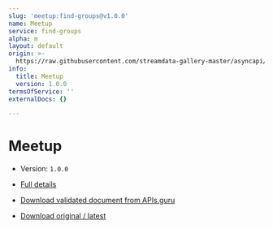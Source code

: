 ```yaml
---
slug: 'meetup:find-groups@v1.0.0'
name: Meetup
service: find-groups
alpha: m
layout: default
origin: >-
  https://raw.githubusercontent.com/streamdata-gallery-master/asyncapi/master/_listings/meetup/meetup-find-groups-stream-async.md
info:
  title: Meetup
  version: 1.0.0
termsOfService: ''
externalDocs: {}

---
```

# Meetup

* Version: `1.0.0`
* [Full details](../html/meetup:find-groups@v1.0.0.html)





* [Download validated document from APIs.guru](https://raw.githubusercontent.com/APIs-guru/asyncapi-directory/master/docs/APIs/meetup%3Afind-groups%40v1.0.0.yaml)
* [Download original / latest](https://raw.githubusercontent.com/streamdata-gallery-master/asyncapi/master/_listings/meetup/meetup-find-groups-stream-async.md)

<script type="application/ld+json">
{
  "@context": "http://schema.org/",
  "@type": "WebAPI",

  "documentation": "",

  "name": "Meetup"
}
</script>

